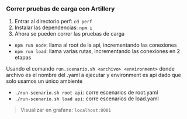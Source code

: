 ### Correr pruebas de carga con Artillery

1. Entrar al directorio perf: `cd perf`
2. Instalar las dependencias: `npm i`
3. Ahora se pueden correr las pruebas de carga

- `npm run node`: llama al root de la api, incrementando las conexiones
- `npm run load`: llama varias rutas, incrementando las conexiones en 2 etapas

Usando el comando `run.scenario.sh <archivo> <environment>` 
donde archivo es el nombre del .yaml a ejecutar y environment es api
dado que solo usamos un único ambiente

- `./run-scenario.sh root api`: corre escenarios de root.yaml
- `./run-scenario.sh load api`: corre escenarios de load.yaml

> Visualizar en grafana: `localhost:8081`

